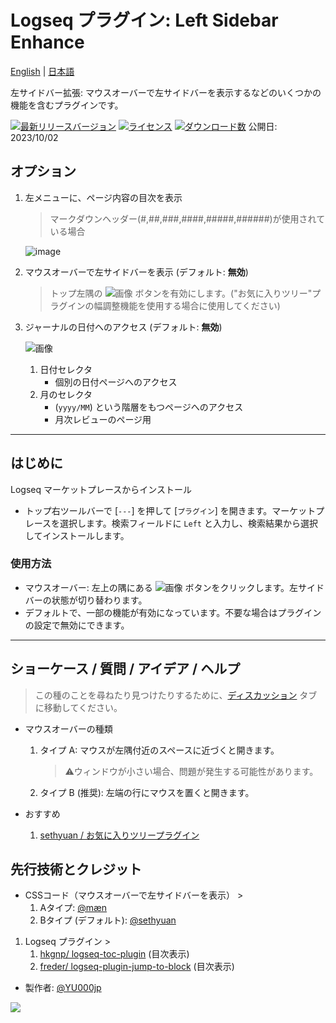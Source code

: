 # Logseq プラグイン: Left Sidebar Enhance 

[English](https://github.com/YU000jp/logseq-plugin-left-sidebar-enhance) | [日本語](https://github.com/YU000jp/logseq-plugin-left-sidebar-enhance/blob/main/readme.ja.md)

左サイドバー拡張: マウスオーバーで左サイドバーを表示するなどのいくつかの機能を含むプラグインです。

[![最新リリースバージョン](https://img.shields.io/github/v/release/YU000jp/logseq-plugin-left-sidebar-enhance)](https://github.com/YU000jp/logseq-plugin-left-sidebar-enhance/releases)
[![ライセンス](https://img.shields.io/github/license/YU000jp/logseq-plugin-left-sidebar-enhance?color=blue)](https://github.com/YU000jp/logseq-plugin-left-sidebar-enhance/LICENSE)
[![ダウンロード数](https://img.shields.io/github/downloads/YU000jp/logseq-plugin-left-sidebar-enhance/total.svg)](https://github.com/YU000jp/logseq-plugin-left-sidebar-enhance/releases)
公開日: 2023/10/02

## オプション

1. 左メニューに、ページ内容の目次を表示
   > マークダウンヘッダー(#,##,###,####,#####,######)が使用されている場合

   ![image](https://github.com/YU000jp/logseq-plugin-left-sidebar-enhance/assets/111847207/d5da0ec4-41cc-4c17-ae1b-9853fd040661)

1. マウスオーバーで左サイドバーを表示 (デフォルト: **無効**)
   > トップ左隅の ![画像](https://github.com/YU000jp/logseq-plugin-left-sidebar-enhance/assets/111847207/8e3efccf-27e9-4332-b431-9765a69463a9) ボタンを有効にします。("お気に入りツリー"プラグインの幅調整機能を使用する場合に使用してください)

1. ジャーナルの日付へのアクセス (デフォルト: **無効**)

   ![画像](https://github.com/YU000jp/logseq-plugin-left-sidebar-enhance/assets/111847207/ec42967a-4c66-4d02-9765-782772dbb18e)

   1. 日付セレクタ
      - 個別の日付ページへのアクセス
   1. 月のセレクタ
      -  (`yyyy/MM`) という階層をもつページへのアクセス
      - 月次レビューのページ用

---

## はじめに

Logseq マーケットプレースからインストール

- トップ右ツールバーで [`---`] を押して [`プラグイン`] を開きます。マーケットプレースを選択します。検索フィールドに `Left` と入力し、検索結果から選択してインストールします。

### 使用方法

- マウスオーバー: 左上の隅にある ![画像](https://github.com/YU000jp/logseq-plugin-left-sidebar-enhance/assets/111847207/8e3efccf-27e9-4332-b431-9765a69463a9) ボタンをクリックします。左サイドバーの状態が切り替わります。
- デフォルトで、一部の機能が有効になっています。不要な場合はプラグインの設定で無効にできます。

---

## ショーケース / 質問 / アイデア / ヘルプ

> この種のことを尋ねたり見つけたりするために、[ディスカッション](https://github.com/YU000jp/logseq-plugin-left-sidebar-enhance/discussions) タブに移動してください。

- マウスオーバーの種類
    1. タイプ A: マウスが左隅付近のスペースに近づくと開きます。
       > ⚠️ウィンドウが小さい場合、問題が発生する可能性があります。
    1. タイプ B (推奨): 左端の行にマウスを置くと開きます。

- おすすめ
   1. [sethyuan / お気に入りツリープラグイン](https://github.com/sethyuan/logseq-plugin-favorite-tree)

## 先行技術とクレジット

- CSSコード（マウスオーバーで左サイドバーを表示） >
   1. Aタイプ: [@mæn](https://discord.com/channels/725182569297215569/775936939638652948/1155251493486727338)
   1. Bタイプ (デフォルト): [@sethyuan](https://github.com/YU000jp/logseq-plugin-left-sidebar-enhance/issues/1#issue-1910716211)
1. Logseq プラグイン >
   1. [hkgnp/ logseq-toc-plugin](https://github.com/hkgnp/logseq-toc-plugin/) (目次表示)
   1. [freder/ logseq-plugin-jump-to-block](https://github.com/freder/logseq-plugin-jump-to-block/) (目次表示)
- 製作者: [@YU000jp](https://github.com/YU000jp)

<a href="https://www.buymeacoffee.com/yu000japan"><img src="https://img.buymeacoffee.com/button-api/?text=Buy me a pizza&emoji=🍕&slug=yu000japan&button_colour=FFDD00&font_colour=000000&font_family=Poppins&outline_colour=000000&coffee_colour=ffffff" /></a>
